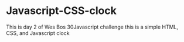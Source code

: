 # Javascript-CSS-clock
This is day 2 of Wes Bos 30Javascript challenge
this is a simple HTML, CSS, and Javascript clock
